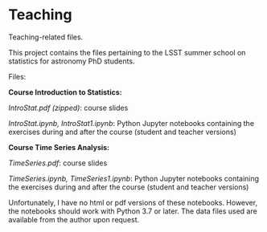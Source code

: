 # Teaching
Teaching-related files.

This project contains the files pertaining to the LSST summer school on statistics for astronomy PhD students. 

Files: 

**Course Introduction to Statistics:**

*IntroStat.pdf (zipped)*: course slides
   
*IntroStat.ipynb, IntroStat1.ipynb*: Python Jupyter notebooks containing the exercises during and after the course
          (student and teacher versions)

**Course Time Series Analysis:**

*TimeSeries.pdf*: course slides
   
*TimeSeries.ipynb, TimeSeries1.ipynb*: Python Jupyter notebooks containing the exercises during and after the course
          (student and teacher versions)
          
Unfortunately, I have no html or pdf versions of these notebooks. However, the notebooks should work with Python 3.7 or later. The data files used are available from the author upon request.         
